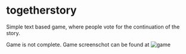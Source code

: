 # togetherstory
Simple text based game, where people vote for the continuation of the story.

Game is not complete. 
Game screenschot can be found at 
![game](https://www.dropbox.com/s/qcr6js2dzhp3vcd/Screenshot%202018-04-27%2023.46.15.png?dl=1)

